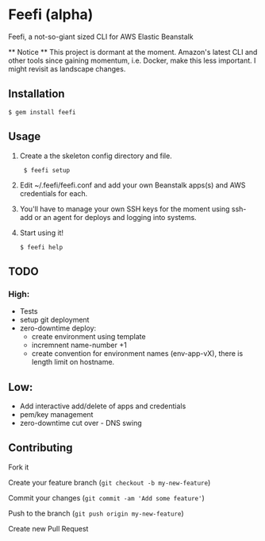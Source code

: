 # Feefi (alpha)
Feefi, a not-so-giant sized CLI for AWS Elastic Beanstalk

** Notice ** This project is dormant at the moment. Amazon's latest
CLI and other tools since gaining momentum, i.e. Docker, make this less important. I might
revisit as landscape changes.

## Installation

    $ gem install feefi

## Usage

1. Create a the skeleton config directory and file.

     ``` 
      $ feefi setup
     ```

2. Edit ~/.feefi/feefi.conf and add your own Beanstalk apps(s) and AWS credentials
for each. 

3. You'll have to manage your own SSH keys for the moment using ssh-add
   or an agent for deploys and logging into systems.

4. Start using it!
    
      ```
      $ feefi help
      ```

## TODO

### High: 

* Tests
* setup git deployment
* zero-downtime deploy: 
  - create environment using template
  -  incremnent name-number +1
  - create convention for environment names (env-app-vX), there is
    length limit on hostname.


## Low:

* Add interactive add/delete of apps and credentials
* pem/key management
* zero-downtime cut over - DNS swing


## Contributing

Fork it

Create your feature branch (`git checkout -b my-new-feature`)

Commit your changes (`git commit -am 'Add some feature'`)

Push to the branch (`git push origin my-new-feature`)

Create new Pull Request


